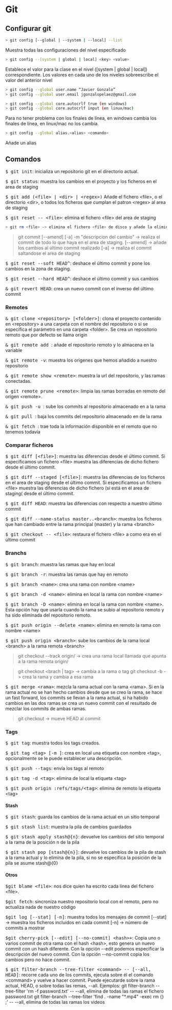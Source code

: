 # Git

## Configurar git

```sh
> git config [--global | --system | --local] --list
```
Muestra todas las configuraciones del nivel especificado

```sh
> git config --[system | global | local] <key> <value>
```
Establece el valor <value> para la clase <key> en el nivel ([system | global | local]) correspondiente. Los valores en cada uno de los niveles sobreescribe el valor del anterior nivel

```sh
> git config --global user.name “Javier Gonzalo”
> git config --global user.email jgonzalopelaez@gmail.com
```

```sh
> git config --global core.autocrlf true (en windows)
> git config --global core.autocrlf input (en linux/mac)
```
Para no tener problema con los finales de línea, en windows cambia los finales de línea, en linux/mac no los cambia.

```sh
> git config --global alias.<alias> <comando>
```
Añade un alias

## Comandos
<kbd>$ git init</kbd>: inicializa un repositorio git en el directorio actual.

<kbd>$ git status</kbd>: muestra los cambios en el proyecto y los ficheros en el area de staging

<kbd>$ git add (&lt;file&gt; | &lt;dir&gt; | &lt;regex&gt;)</kbd>
Añade el fichero &lt;file&gt;, o el directorio &lt;dir&gt;, o todos los ficheros que cumplan el patron &lt;regex&gt; al area de staging

<kbd>$ git reset -- &lt;file&gt;</kbd>: elimina el fichero &lt;file&gt; del area de staging

```sh
> git rm <file> -> elimina el fichero <file> de disco y añade la eliminación al area de staging
```

>git commit [--amend] [-a] -m "descripcion del cambio" -> realiza el commit de todo lo que haya en el area de staging.
[--amend] -> añade los cambios al último
commit realizado
[-a] -> realiza el commit saltandose el area de staging

<kbd>$ git reset --soft HEAD^</kbd>: deshace el &uacute;ltimo commit y pone los cambios en la zona de staging.

<kbd>$ git reset --hard HEAD^</kbd>: deshace el &uacute;ltimo commit y sus cambios
 
<kbd>& git revert HEAD</kbd>: crea un nuevo commit con el inverso del &uacute;ltimo commit

### Remotes

<kbd>& git clone &lt;repository&gt; [&lt;folder&gt;]</kbd>: clona el proyecto contenido en &lt;repository&gt; a una carpeta con el nombre del repositorio o si se especifica el parámetro en una carpeta &lt;folder&gt;. Se crea un repositorio remoto que por defecto se llama origin

<kbd>& git remote add <name> <url></kbd>: añade el repositorio remoto <url> y lo almacena en la variable <name>

<kbd>& git remote -v</kbd>: muestra los origenes que hemos añadido a nuestro repositorio

<kbd>& git remote show &lt;remote&gt;</kbd>: muestra la url del repositorio, y las ramas conectadas.

<kbd>& git remote prune &lt;remote&gt;</kbd>: limpia las ramas borradas en remoto del origen &lt;remote&gt;.

<kbd>& git push -u  <remote-name> <branch></kbd>: sube los commits al repositorio almacenado en  <remote-name> a la rama <branch>

<kbd>& git pull <remote-name> <branch></kbd>: baja los commits del repositorio almacenado en <remote-name> de la rama <branch>

<kbd>& git fetch <remote-name></kbd>: trae toda la información disponible en el remoto <remote-name> que no tenemos todavía


### Comparar ficheros
<kbd>$ git diff [&lt;file&gt;]</kbd>: muestra las diferencias desde el &uacute;ltimo commit. Si especificamos un fichero &lt;file&gt; muestra las diferencias de dicho fichero desde el &uacute;ltimo commit.

<kbd>$ git diff --staged [&lt;file&gt;]</kbd>: muestra las diferencias de los ficheros en el area de staging desde el &uacute;ltimo commit. Si especificamos un fichero &lt;file&gt; muestra las diferencias de dicho fichero (si está en el area de staging( desde el &uacute;ltimo commit.

<kbd>$ git diff HEAD</Kbd>: muestra las diferencias con respecto a nuestro último commit

<kbd>$ git diff --name-status master..&lt;branch&gt;</Kbd>: muestra los ficheros que han cambiado entre la rama principal (master) y la rama &lt;branch&gt;

<kbd>$ git checkout -- &lt;file&gt;</Kbd>: restaura el fichero &lt;file&gt; a como era en el último commit

### Branchs
<kbd>$ git branch</kbd>: muestra las ramas que hay en local

<kbd>$ git branch -r</kbd>: muestra las ramas que hay en remoto

<kbd>$ git branch &lt;name&gt;</kbd>: crea una rama con nombre &lt;name&gt;

<kbd>$ git branch -d &lt;name&gt;</kbd>: elimina en local la rama con nombre &lt;name&gt;

<kbd>$ git branch -D &lt;name&gt;</kbd>: elimina en local la rama con nombre &lt;name&gt;. Esta opción hay que usarla cuando la rama se subio al repositorio remoto y ha sido eliminada del repositorio remoto.

<kbd>$ git push origin --delete &lt;name&gt;</kbd>: elimina en remoto la rama con nombre &lt;name&gt;

<kbd>$ git push origin &lt;branch&gt;</kbd>: sube los cambios de la rama local &lt;branch&gt; a la rama remota &lt;branch&gt;

>git checkout --track origin/<branch> -> crea una rama local llamada <branch> que apunta a la rama remota origin/<branch>

>git checkout <brach | tag> -> cambia a la rama <branch> o tag <tag>
>git checkout -b <rama> -> crea la rama <rama> y cambia a esa rama

<kbd>$ git merge &lt;rama&gt;</kbd>: mezcla la rama actual con la rama &lt;rama&gt;. Si en la rama actual no se han hecho cambios desde que se creo la rama, se hace un fast forward, los commits se llevan a la rama actual, si ha habido cambios en las dos ramas se crea un nuevo commit con el resultado de mezclar los commits de ambas ramas.

>git checkout <commit> -> mueve HEAD al commit <commit>

### Tags

<kbd>$ git tag</kbd>: muestra todos los tags creados.

<kbd>$ git tag &lt;tag&gt; [-m <description>]</kbd>: crea en local una etiqueta con nombre &lt;tag&gt;, opcionalmente se le puede establecer una descripción.

<kbd>$ git push --tags</kbd>: env&iacute;a los tags al remoto

<kbd>$ git tag -d &lt;tag&gt;</kbd>: elimina de local la etiqueta &lt;tag&gt;

<kbd>$ git push origin :refs/tags/&lt;tag&gt;</kbd>: elimina de remoto la etiqueta &lt;tag&gt;

#### Stash
<kbd>$ git stash</kbd>: guarda los cambios de la rama actual en un sitio temporal

<kbd>$ git stash list</kbd>: muestra la pila de cambios guardados

<kbd>$ git stash apply stash@{n}</kbd>: devuelve los cambios del sitio temporal a la rama de la posición n de la pila

<kbd>$ git stash pop [stash@{n}]</kbd>: devuelve los cambios de la pila de stash a la rama actual y lo elimina de la pila, si no se especifica la posición de la pila se asume stash@{0}

#### Otros

<kbd>$git blame &lt;file&gt;</kbd>: nos dice quien ha escrito cada línea del fichero &lt;file&gt;.

<kbd>$git fetch</kbd>: sincroniza nuestro repositorio local con el remoto, pero no actualiza nada de nuestro código

<kbd>$git log [--stat] [-n]</kbd>: muestra todos los mensajes de commit
[--stat] -> muestra los ficheros incluidos en cada commit
[-n] -> número de commits a mostrar

<kbd>$git cherry-pick [--edit] [--no-commit] &lt;hash&gt;+</kbd>: Copia uno o varios commit de otra rama con el hash &lt;hash&gt;, esto genera un nuevo commit con un hash diferente. Con la opción --edit podemos especificar la descripción del nuevo commit. Con la opción --no-commit copia los cambios pero no hace commit.

<kbd>$ git filter-branch --tree-filter &lt;command&gt; -- [--all, HEAD]</kbd>: recorre cada uno de los commits, ejecuta sobre él el comando &lt;command&gt; y vuelve a hacer commit. Puede ejecutarde sobre la rama actual, HEAD, o sobre todas las remas, --all.
Ejemplos:
git filter-branch --tree-filter 'rm -f password.txt' -- --all, elimina de todas las ramas el fichero password.txt
git filter-branch --tree-filter 'find . -name "*.mp4" -exec rm {} \;' -- --all, elimina de todas las ramas los videos
